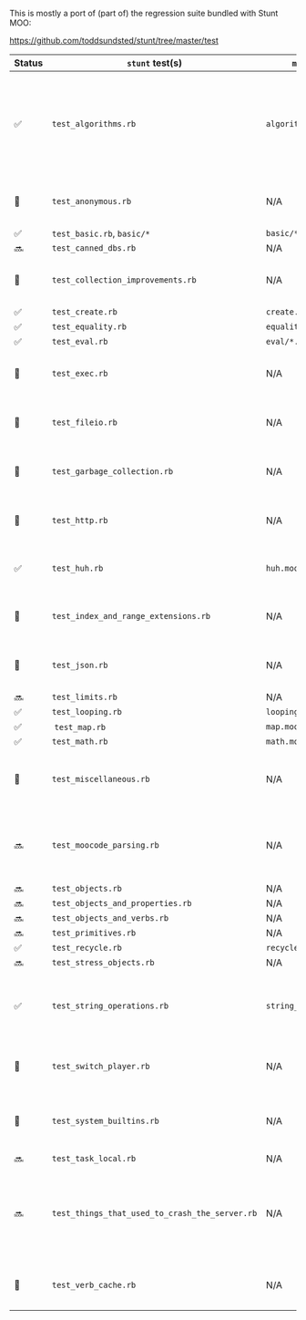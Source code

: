 This is mostly a port of (part of) the regression suite bundled with Stunt MOO:

https://github.com/toddsundsted/stunt/tree/master/test

| Status | `stunt` test(s)                                | `moor` test(s)           | Notes                                                                                       |
| ------ | ---------------------------------------------- | ------------------------ | ------------------------------------------------------------------------------------------- |
| ✅     | `test_algorithms.rb`                           | `algorithms.moot`        | `stunt` added multiple hashing algorithms (not supported in `moor`). Fuzz tests not ported. |
| 🚫     | `test_anonymous.rb`                            | N/A                      | `moor` doesn't support anonymous objects.                                                   |
| ✅     | `test_basic.rb`, `basic/*`                     | `basic/*.moot`           |                                                                                             |
| 🔜     | `test_canned_dbs.rb`                           | N/A                      |                                                                                             |
| 🤔     | `test_collection_improvements.rb`              | N/A                      | Are these tests valuable / relevant for `moor`?                                             |
| ✅     | `test_create.rb`                               | `create.moot`            |                                                                                             |
| ✅     | `test_equality.rb`                             | `equality.moot`          |                                                                                             |
| ✅     | `test_eval.rb`                                 | `eval/*.moot`            |                                                                                             |
| 🚫     | `test_exec.rb`                                 | N/A                      | `moor` doesn't support this Stunt extension.                                                |
| 🚫     | `test_fileio.rb`                               | N/A                      | `moor` doesn't support this Stunt extension.                                                |
| 🚫     | `test_garbage_collection.rb`                   | N/A                      | `moor` doesn't support this Stunt extension.                                                |
| 🚫     | `test_http.rb`                                 | N/A                      | `moor` doesn't support this Stunt extension.                                                |
| ✅     | `test_huh.rb`                                  | `huh.moot`               | See also `huh` test in the `telnet-host` crate.                                             |
| 🚫     | `test_index_and_range_extensions.rb`           | N/A                      | `moor` doesn't support this Stunt extension.                                                |
| 🚫     | `test_json.rb`                                 | N/A                      | `moor` doesn't support this Stunt extension.                                                |
| 🔜     | `test_limits.rb`                               | N/A                      |                                                                                             |
| ✅     | `test_looping.rb`                              | `looping.moot`           |                                                                                             |
| ✅     | ️ `test_map.rb`                                 | `map.moot`               |                                                                                             |
| ✅     | `test_math.rb`                                 | `math.moot`              |                                                                                             |
| 🚫     | `test_miscellaneous.rb`                        | N/A                      | `moor` doesn't support this Stunt extension (`isa`)                                         |
| 🔜     | `test_moocode_parsing.rb`                      | N/A                      | Dropped tests for Stunt extensions (`^` collection, bitwise operators)                      |
| 🔜     | `test_objects.rb`                              | N/A                      |                                                                                             |
| 🔜     | `test_objects_and_properties.rb`               | N/A                      |                                                                                             |
| 🔜     | `test_objects_and_verbs.rb`                    | N/A                      |                                                                                             |
| 🔜     | `test_primitives.rb`                           | N/A                      |                                                                                             |
| ✅     | `test_recycle.rb`                              | `recycle.moot`           |                                                                                             |
| 🔜     | `test_stress_objects.rb`                       | N/A                      |                                                                                             |
| ✅     | `test_string_operations.rb`                    | `string_operations.moot` | Extended with cases based on LambdaMOO Programmer's Manual                                  |
| 🚫     | `test_switch_player.rb`                        | N/A                      | `moor` doesn't support this Stunt extension.                                                |
| 🚫     | `test_system_builtins.rb`                      | N/A                      | `moor` doesn't support this Stunt extension (`getenv`).                                     |
| 🔜     | `test_task_local.rb`                           | N/A                      |                                                                                             |
| 🔜     | `test_things_that_used_to_crash_the_server.rb` | N/A                      | Probably useful to test these, since they were tricky for another server at somepoint       |
| 🚫     | `test_verb_cache.rb`                           | N/A                      | `moor` doesn't support this Stunt extension.                                                |

